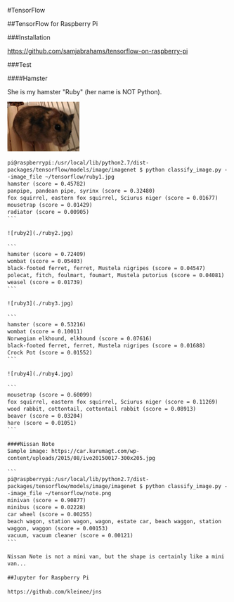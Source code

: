 #TensorFlow

##TensorFlow for Raspberry Pi

###Installation

https://github.com/samjabrahams/tensorflow-on-raspberry-pi

###Test

####Hamster

She is my hamster "Ruby" (her name is NOT Python).

![ruby1](./ruby1.jpg)

````
pi@raspberrypi:/usr/local/lib/python2.7/dist-packages/tensorflow/models/image/imagenet $ python classify_image.py --image_file ~/tensorflow/ruby1.jpg
hamster (score = 0.45782)
panpipe, pandean pipe, syrinx (score = 0.32480)
fox squirrel, eastern fox squirrel, Sciurus niger (score = 0.01677)
mousetrap (score = 0.01429)
radiator (score = 0.00905)
```

![ruby2](./ruby2.jpg)

```
hamster (score = 0.72409)
wombat (score = 0.05403)
black-footed ferret, ferret, Mustela nigripes (score = 0.04547)
polecat, fitch, foulmart, foumart, Mustela putorius (score = 0.04081)
weasel (score = 0.01739)
```

![ruby3](./ruby3.jpg)

```
hamster (score = 0.53216)
wombat (score = 0.10011)
Norwegian elkhound, elkhound (score = 0.07616)
black-footed ferret, ferret, Mustela nigripes (score = 0.01688)
Crock Pot (score = 0.01552)
```

![ruby4](./ruby4.jpg)

```
mousetrap (score = 0.60099)
fox squirrel, eastern fox squirrel, Sciurus niger (score = 0.11269)
wood rabbit, cottontail, cottontail rabbit (score = 0.08913)
beaver (score = 0.03204)
hare (score = 0.01051)
```

####Nissan Note
Sample image: https://car.kurumagt.com/wp-content/uploads/2015/08/ivo20150017-300x205.jpg

```
pi@raspberrypi:/usr/local/lib/python2.7/dist-packages/tensorflow/models/image/imagenet $ python classify_image.py --image_file ~/tensorflow/note.png
minivan (score = 0.90877)
minibus (score = 0.02228)
car wheel (score = 0.00255)
beach wagon, station wagon, wagon, estate car, beach waggon, station waggon, waggon (score = 0.00153)
vacuum, vacuum cleaner (score = 0.00121)
```

Nissan Note is not a mini van, but the shape is certainly like a mini van...

##Jupyter for Raspberry Pi

https://github.com/kleinee/jns

